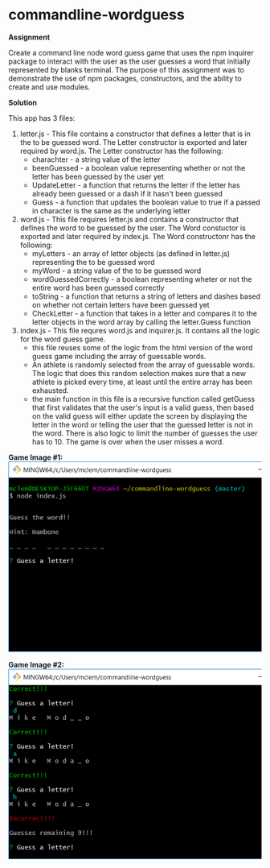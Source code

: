 # commandline-wordguess

**Assignment** 

Create a command line node word guess game that uses the npm inquirer package to interact with the user as the user guesses a word that initially represented by blanks terminal.  The purpose of this assignment was to demonstrate the use of npm packages, constructors, and the ability to create and use modules.  

**Solution** 

This app has 3 files:
1. letter.js - This file contains a constructor that defines a letter that is in the to be guessed word.  The Letter constructor is exported and later required by word.js. The Letter constructor has the following:
    - charachter - a string value of the letter
    - beenGuessed - a boolean value representing whether or not the letter has been guessed by the user yet
    - UpdateLetter - a function that returns the letter if the letter has already been guessed or a dash if it hasn't been guessed
    - Guess - a function that updates the boolean value to true if a passed in character is the same as the underlying letter
2. word.js - This file requires letter.js and contains a constructor that defines the word to be guessed by the user. The Word constuctor is exported and later required by index.js. The Word constructonr has the following:
    - myLetters - an array of letter objects (as defined in letter.js) representing the to be guessed word
    - myWord - a string value of the to be guessed word
    - wordGuessedCorrectly - a boolean representing wheter or not the entire word has been guessed correctly 
    - toString - a function that returns a string of letters and dashes based on whether not certain letters have been guessed yet
    - CheckLetter - a function that takes in a letter and compares it to the letter objects in the word array by calling the letter.Guess function
3. index.js - This file requres word.js and inquirer.js. It contains all the logic for the word guess game. 
    - this file reuses some of the logic from the html version of the word guess game including the array of guessable words.  
    - An athlete is randomly selected from the array of guessable words.  The logic that does this random selection makes sure that a new athlete is picked every time, at least until the entire array has been exhausted. 
    - the main function in this file is a recursive function called getGuess that first validates that the user's input is a valid guess, then based on the valid guess will either update the screen by displaying the letter in the word or telling the user that the guessed letter is not in the word.  There is also logic to limit the number of guesses the user has to 10.  The game is over when the user misses a word. 


**Game Image #1:** ![guess-a-letter](https://github.com/mwclemons/commandline-wordguess/raw/master/images/guess-a-letter.png)

**Game Image #2:** ![incorrect-guess](https://github.com/mwclemons/commandline-wordguess/raw/master/images/incorrect-guess.png)